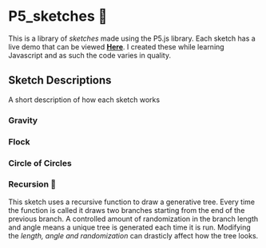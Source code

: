 # P5_sketches 🌈

This is a library of *sketches* made using the P5.js library. Each sketch has a live demo that can be viewed [**Here**](https://fishertom.github.io/P5_sketches/). 
I created these while learning Javascript and as such the code varies in quality. 

## Sketch Descriptions
A short description of how each sketch works
### Gravity

### Flock

### Circle of Circles

### Recursion 🌳
This sketch uses a recursive function to draw a generative tree. Every time the function is called it draws two branches starting from the end of the previous branch. A controlled amount of randomization in the branch length and angle means a unique tree is generated each time it is run. Modifying the *length, angle and randomization* can drasticly affect how the tree looks. 


 
 